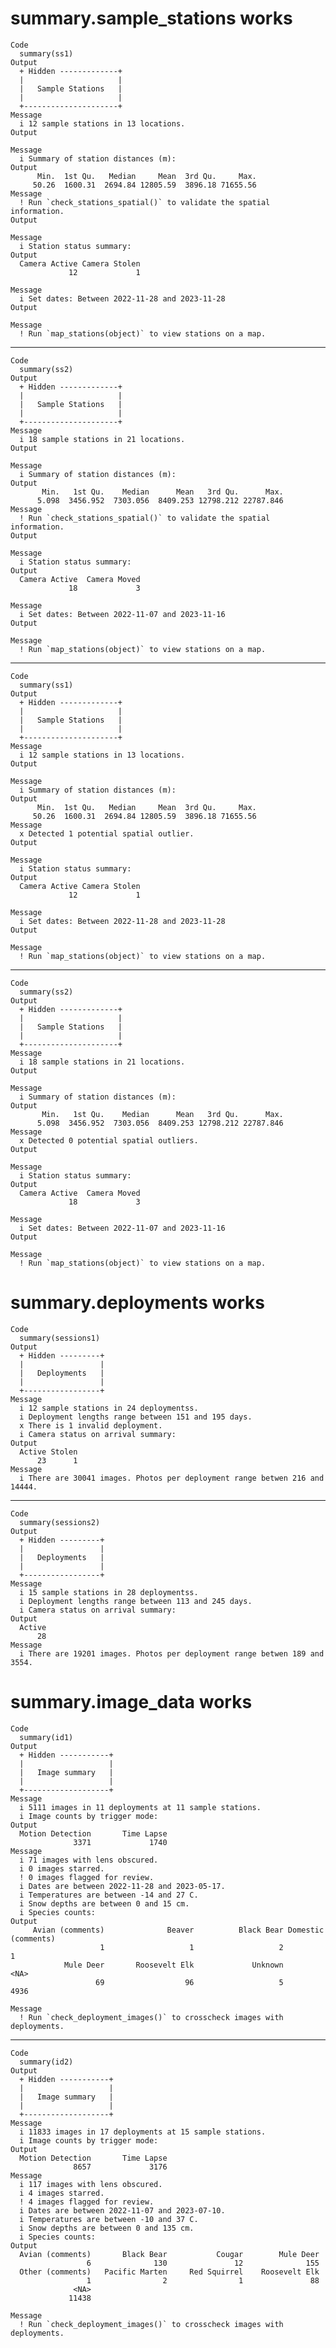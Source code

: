# summary.sample_stations works

    Code
      summary(ss1)
    Output
      + Hidden -------------+
      |                     |
      |   Sample Stations   |
      |                     |
      +---------------------+
    Message
      i 12 sample stations in 13 locations.
    Output
      
    Message
      i Summary of station distances (m):
    Output
          Min.  1st Qu.   Median     Mean  3rd Qu.     Max. 
         50.26  1600.31  2694.84 12805.59  3896.18 71655.56 
    Message
      ! Run `check_stations_spatial()` to validate the spatial information.
    Output
      
    Message
      i Station status summary:
    Output
      Camera Active Camera Stolen 
                 12             1 
      
    Message
      i Set dates: Between 2022-11-28 and 2023-11-28
    Output
      
    Message
      ! Run `map_stations(object)` to view stations on a map.

---

    Code
      summary(ss2)
    Output
      + Hidden -------------+
      |                     |
      |   Sample Stations   |
      |                     |
      +---------------------+
    Message
      i 18 sample stations in 21 locations.
    Output
      
    Message
      i Summary of station distances (m):
    Output
           Min.   1st Qu.    Median      Mean   3rd Qu.      Max. 
          5.098  3456.952  7303.056  8409.253 12798.212 22787.846 
    Message
      ! Run `check_stations_spatial()` to validate the spatial information.
    Output
      
    Message
      i Station status summary:
    Output
      Camera Active  Camera Moved 
                 18             3 
      
    Message
      i Set dates: Between 2022-11-07 and 2023-11-16
    Output
      
    Message
      ! Run `map_stations(object)` to view stations on a map.

---

    Code
      summary(ss1)
    Output
      + Hidden -------------+
      |                     |
      |   Sample Stations   |
      |                     |
      +---------------------+
    Message
      i 12 sample stations in 13 locations.
    Output
      
    Message
      i Summary of station distances (m):
    Output
          Min.  1st Qu.   Median     Mean  3rd Qu.     Max. 
         50.26  1600.31  2694.84 12805.59  3896.18 71655.56 
    Message
      x Detected 1 potential spatial outlier.
    Output
      
    Message
      i Station status summary:
    Output
      Camera Active Camera Stolen 
                 12             1 
      
    Message
      i Set dates: Between 2022-11-28 and 2023-11-28
    Output
      
    Message
      ! Run `map_stations(object)` to view stations on a map.

---

    Code
      summary(ss2)
    Output
      + Hidden -------------+
      |                     |
      |   Sample Stations   |
      |                     |
      +---------------------+
    Message
      i 18 sample stations in 21 locations.
    Output
      
    Message
      i Summary of station distances (m):
    Output
           Min.   1st Qu.    Median      Mean   3rd Qu.      Max. 
          5.098  3456.952  7303.056  8409.253 12798.212 22787.846 
    Message
      x Detected 0 potential spatial outliers.
    Output
      
    Message
      i Station status summary:
    Output
      Camera Active  Camera Moved 
                 18             3 
      
    Message
      i Set dates: Between 2022-11-07 and 2023-11-16
    Output
      
    Message
      ! Run `map_stations(object)` to view stations on a map.

# summary.deployments works

    Code
      summary(sessions1)
    Output
      + Hidden ---------+
      |                 |
      |   Deployments   |
      |                 |
      +-----------------+
    Message
      i 12 sample stations in 24 deploymentss.
      i Deployment lengths range between 151 and 195 days.
      x There is 1 invalid deployment.
      i Camera status on arrival summary:
    Output
      Active Stolen 
          23      1 
    Message
      i There are 30041 images. Photos per deployment range betwen 216 and 14444.

---

    Code
      summary(sessions2)
    Output
      + Hidden ---------+
      |                 |
      |   Deployments   |
      |                 |
      +-----------------+
    Message
      i 15 sample stations in 28 deploymentss.
      i Deployment lengths range between 113 and 245 days.
      i Camera status on arrival summary:
    Output
      Active 
          28 
    Message
      i There are 19201 images. Photos per deployment range betwen 189 and 3554.

# summary.image_data works

    Code
      summary(id1)
    Output
      + Hidden -----------+
      |                   |
      |   Image summary   |
      |                   |
      +-------------------+
    Message
      i 5111 images in 11 deployments at 11 sample stations.
      i Image counts by trigger mode:
    Output
      Motion Detection       Time Lapse 
                  3371             1740 
    Message
      i 71 images with lens obscured.
      i 0 images starred.
      ! 0 images flagged for review.
      i Dates are between 2022-11-28 and 2023-05-17.
      i Temperatures are between -14 and 27 C.
      i Snow depths are between 0 and 15 cm.
      i Species counts:
    Output
         Avian (comments)              Beaver          Black Bear Domestic (comments) 
                        1                   1                   2                   1 
                Mule Deer       Roosevelt Elk             Unknown                <NA> 
                       69                  96                   5                4936 
      
    Message
      ! Run `check_deployment_images()` to crosscheck images with deployments.

---

    Code
      summary(id2)
    Output
      + Hidden -----------+
      |                   |
      |   Image summary   |
      |                   |
      +-------------------+
    Message
      i 11833 images in 17 deployments at 15 sample stations.
      i Image counts by trigger mode:
    Output
      Motion Detection       Time Lapse 
                  8657             3176 
    Message
      i 117 images with lens obscured.
      i 4 images starred.
      ! 4 images flagged for review.
      i Dates are between 2022-11-07 and 2023-07-10.
      i Temperatures are between -10 and 37 C.
      i Snow depths are between 0 and 135 cm.
      i Species counts:
    Output
      Avian (comments)       Black Bear           Cougar        Mule Deer 
                     6              130               12              155 
      Other (comments)   Pacific Marten     Red Squirrel    Roosevelt Elk 
                     1                2                1               88 
                  <NA> 
                 11438 
      
    Message
      ! Run `check_deployment_images()` to crosscheck images with deployments.

